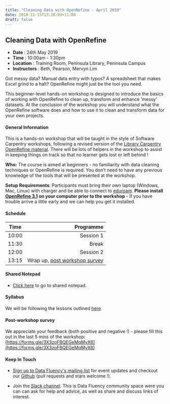 ```yaml
---
title: "Cleaning Data with OpenRefine - April 2019"
date: 2018-11-15T13:28:03+11:00
draft: false
---
```


## Cleaning Data with OpenRefine

-	**Date** :		24th May 2019
-	**Time** :		10:00am - 1:30pm
-	**Location** :	Training Room, Peninsula Library, Peninsula Campus
-	**Instructors** :	Beth, Pearson, Mervyn Lim

Got messy data? Manual data entry with typos? A spreadsheet that makes Excel grind to a halt? OpenRefine might just be the tool you need.

This beginner-level hands-on workshop is designed to introduce the basics of working with OpenRefine to clean up, transform and enhance 'messy' datasets. At the conclusion of the workshop you will understand what the OpenRefine software does and how to use it to clean and transform data for your own projects.


#### General Information

This is a hands-on workshop that will be taught in the style of Software Carpentry workshops, following a revised version of the  [Library Carpentry OpenRefine material](https://monashdatafluency.github.io/open-refine-workshop/). 
There will be lots of helpers in the workshop to assist in keeping things on track so that no learner gets lost or left behind !

**Who:** The course is aimed at beginners - no familiarity with data cleaning techniques or OpenRefine is required. You don’t need to have any previous knowledge of the tools that will be presented at the workshop.

**Setup Requirements**: Participants must bring their own laptop (Windows, Mac, Linux) with charger and be able to connect to [eduroam](https://www.monash.edu/esolutions/network/connect-eduroam-wifi). **Please install [OpenRefine 3.1](http://openrefine.org/download.html) on your computer prior to the workshop** - if you have trouble arrive a little early and we can help you get it installed.

#### Schedule

Time | Programme
----------- | ------------------:
10:00  | Session 1
11:30  | Break
12:00  | Session 2
13:15  | Wrap up, [post workshop survey](https://forms.gle/3X3zoFBQEGeMqMyX6)


#### Shared Notepad

* [Click here](https://pad.carpentries.org/monash_openrefine_2019_05_24) to go to shared notepad.


#### Syllabus

We will be following the lessons outlined [here](https://monashdatafluency.github.io/open-refine-workshop/).


#### Post-workshop survey

We appreciate your feedback (both positive and negative !) - please fill this out in the last 5 mins of the workshop: 
[https://forms.gle/3X3zoFBQEGeMqMyX6](https://forms.gle/3X3zoFBQEGeMqMyX6)

#### Keep In Touch

* [Sign up to Data Fluency's mailing list](http://eepurl.com/dmzhGH) for event updates and checkout our [Github](https://github.com/MonashDataFluency) (pull requests and stars welcome !).

* Join the [Slack channel](https://datafluency.slack.com). This is Data Fluency community space were you can can ask for help and advice, as well as share and discuss links of interest.
